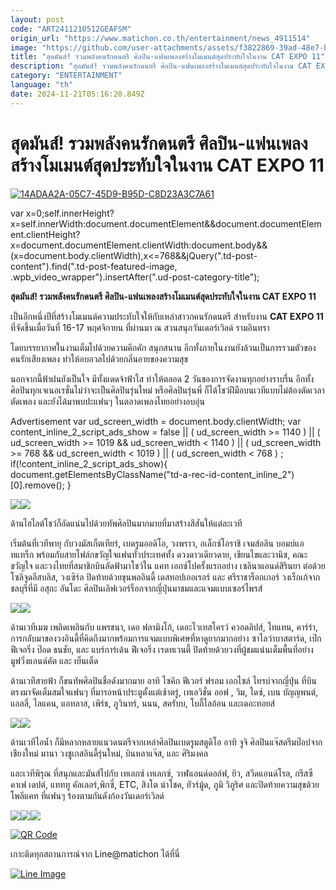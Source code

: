 ```yaml
---
layout: post
code: "ART2411210512GEAFSM"
origin_url: "https://www.matichon.co.th/entertainment/news_4911514"
image: "https://github.com/user-attachments/assets/f3822869-39ad-48e7-b8ff-f92d34ba59e4"
title: "สุดมันส์! รวมพลังคนรักดนตรี ศิลปิน-แฟนเพลงสร้างโมเมนต์สุดประทับใจในงาน CAT EXPO 11"
description: "สุดมันส์! รวมพลังคนรักดนตรี ศิลปิน-แฟนเพลงสร้างโมเมนต์สุดประทับใจในงาน CAT EXPO 11"
category: "ENTERTAINMENT"
language: "th"
date: 2024-11-21T05:16:20.849Z
---
```


# สุดมันส์! รวมพลังคนรักดนตรี ศิลปิน-แฟนเพลงสร้างโมเมนต์สุดประทับใจในงาน CAT EXPO 11

[![](https://www.matichon.co.th/wp-content/uploads/2024/11/14ADAA2A-05C7-45D9-B95D-C8D23A3C7A61-728x520.jpeg "14ADAA2A-05C7-45D9-B95D-C8D23A3C7A61")](https://www.matichon.co.th/wp-content/uploads/2024/11/14ADAA2A-05C7-45D9-B95D-C8D23A3C7A61.jpeg)

var x=0;self.innerHeight?x=self.innerWidth:document.documentElement&&document.documentElement.clientHeight?x=document.documentElement.clientWidth:document.body&&(x=document.body.clientWidth),x<=768&&jQuery(".td-post-content").find(".td-post-featured-image, .wpb\_video\_wrapper").insertAfter(".ud-post-category-title");

**สุดมันส์! รวมพลังคนรักดนตรี ศิลปิน-แฟนเพลงสร้างโมเมนต์สุดประทับใจในงาน CAT EXPO 11**

เป็นอีกหนึ่งปีที่สร้างโมเมนต์ความประทับใจให้กับเหล่าสาวกคนรักดนตรี สำหรับงาน **CAT EXPO 11** ที่จัดขึ้นเมื่อวันที่ 16-17 พฤศจิกายน ที่ผ่านมา ณ สวนสนุกวันเดอร์เวิลด์ รามอินทรา

โดยบรรยากาศในงานเต็มไปด้วยความคึกคัก สนุกสนาน อีกทั้งภายในงานยังล้วนเป็นการรวมตัวของคนรักเสียงเพลง ทำให้อบอวลไปด้วยกลิ่นอายของความสุข

นอกจากนี้ฟ้าฝนยังเป็นใจ มีทั้งแดดจ้าฟ้าใส ทำให้ตลอด 2 วันของการจัดงานทุกอย่างราบรื่น อีกทั้งศิลปินทุกเจเนอเรชั่นไม่ว่าจะเป็นศิลปินรุ่นใหม่ หรือศิลปินรุ่นพี่ ก็ได้โชว์ฝีมือบนเวทีแบบไม่ต้องตัดเวลา ตัดเพลง และยังได้มาพบปะแฟนๆ ในตลาดเพลงไทยอย่างอบอุ่น

Advertisement var ud\_screen\_width = document.body.clientWidth; var content\_inline\_2\_script\_ads\_show = false || ( ud\_screen\_width >= 1140 ) || ( ud\_screen\_width >= 1019 && ud\_screen\_width < 1140 ) || ( ud\_screen\_width >= 768 && ud\_screen\_width < 1019 ) || ( ud\_screen\_width < 768 ) ; if(!content\_inline\_2\_script\_ads\_show){ document.getElementsByClassName("td-a-rec-id-content\_inline\_2")\[0\].remove(); }

![](https://www.matichon.co.th/wp-content/uploads/2024/11/IMG_6134.jpeg)![](https://www.matichon.co.th/wp-content/uploads/2024/11/IMG_6128.jpeg)

ด้านไฮไลต์โชว์ก็อัดแน่นไปด้วยทัพศิลปินมากมายที่มาสร้างสีสันให้แต่ละเวที

เริ่มต้นที่เวทีพายุ กับวงมัสเก็ตเทียร์, เบดรูมออดิโอ, วงพราว, อเล็กซ์โอราชิ เจมส์อลิน บอมบ์แอทแทร็ก พร้อมกับสายโฟล์กขวัญใจแฟนทั่วประเทศทั้ง ดวงดาวเดียวดาย, เขียนไขและวานิช, คณะขวัญใจ และวงไทยที่สมาชิกบินลัดฟ้ามาโชว์ใน แคท เอกซ์โปครั้งแรกอย่าง เซลินาแอนด์สิรินยา ต่อด้วย โซลิจูดอีสบลิส, วงเซิร์ล ปิดท้ายด้วยขุนพลอินดี้ เดสทอปเออเรอร์ และ ศรีราชาร็อกเกอร์ วงเร็กเก้จากชลบุรีที่มี อสุกะ อันโดะ ศิลปินเลิฟเวอร์ร็อกจากญี่ปุ่นมาชมและแจมแบบเซอร์ไพรส์

![](https://www.matichon.co.th/wp-content/uploads/2024/11/IMG_6133.jpeg)![](https://www.matichon.co.th/wp-content/uploads/2024/11/IMG_6126.jpeg)

ด้านเวทีเมฆ เพลิดเพลินกับ แพรชนา, เดอ ฟลามิงโก้, เดอะไวเทสโครว์ ควอดลิปส์, ไทแทน, คาร์ร่า, การกลับมาของวงอินดี้ที่คิดถึงมากพร้อมการแจมแบบพิเศษที่หาดูยากมากอย่าง ซาไลว่าบาสตาร์ด, เป๊ก ฟีเจอริ่ง ป๊อด ธนชัย, และ แบร์การ์เด้น ฟีเจอริ่ง เรดทเวนตี้ ปิดท้ายด้วยวงที่ผู้ชมแน่นเต็มพื้นที่อย่าง มูฟวิ่งแอนด์คัต และ เย็นเต็ด

ด้านเวทีสายฟ้า ก็ขนทัพศิลปินชื่อดังมากมาย อาทิ ไซคิก ฟีเวอร์ ฟรอม เอกไซล์ ไทรบ์จากญี่ปุ่น ที่บินตรงมาจัดเต็มสมใจแฟนๆ ที่มารอหน้าประตูตั้งแต่เช้าตรู่, เทเลวิชั่น ออฟ , วิม, ไดซ์, เบน บัญญพนต์, แอลลี่, ไลแคน, แอทลาส, เพิร์ธ, ภูวินทร์, นนน, สครับบ, โบกี้ไลอ้อน และเดอะทอยส์

![](https://www.matichon.co.th/wp-content/uploads/2024/11/IMG_6122.jpeg)![](https://www.matichon.co.th/wp-content/uploads/2024/11/IMG_6119.jpeg)

ด้านเวทีไอน้ำ ก็มีหลากหลายแนวดนตรีจากเหล่าศิลปินเบดรูมสตูดิโอ อาทิ จูจิ ศิลปินแจ๊สดรีมป๊อปจากเชียงใหม่ มานา วงชูเกสอินดี้รุ่นใหม่, บินหลาแจ๊ส, และ ศิริมงคล

และเวทีพิรุณ ที่สนุกและมันส์ไปกับ เทเลกซ์ เทเลกซ์, วาฬแอนด์ดอล์ฟ, ยิว, สวีดแอนด์โรล, กรีสซี คาเฟ เดปต์, แทททู คัลเลอร์,พิกซี่, ETC, สิงโต นำโชค, ยัวร์มู้ด, ภูมิ วิภูริศ และปิดท้ายความสุขด้วย โพลีแคท ที่แฟนๆ ร้องตามกันดังก้องวันเดอร์เวิลด์

![](https://www.matichon.co.th/wp-content/uploads/2024/11/IMG_6132.jpeg)![](https://www.matichon.co.th/wp-content/uploads/2024/11/IMG_6129.jpeg)![](https://www.matichon.co.th/wp-content/uploads/2024/11/IMG_6138.jpeg)

[![QR Code](https://www.matichon.co.th/wp-content/uploads/2023/07/wob1371z.jpg)](https://lin.ee/ht0nDxX)

เกาะติดทุกสถานการณ์จาก Line@matichon ได้ที่นี่

[![Line Image](https://www.matichon.co.th/wp-content/uploads/2023/07/th.png)](https://lin.ee/ht0nDxX)